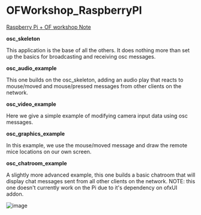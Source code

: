 OFWorkshop_RaspberryPI
======================

[Raspberry Pi + OF workshop Note](https://sfpc.hackpad.com/Raspberry-Pi-OpenFrameworks-HGi1I8lv4s9)


**osc_skeleton**

This application is the base of all the others. It does nothing more than set up the basics for broadcasting and receiving osc messages.

**osc_audio_example**

This one builds on the osc_skeleton, adding an audio play that reacts to mouse/moved and mouse/pressed messages from other clients on the network.

**osc_video_example**

Here we give a simple example of modifying camera input data using osc messages.

**osc_graphics_example**

In this example, we use the mouse/moved message and draw the remote mice locations on our own screen.

**osc_chatroom_example**

A slightly more advanced example, this one builds a basic chatroom that will display chat messages sent from all other clients on the network. NOTE: this one doesn't currently work on the Pi due to it's dependency on ofxUI addon.


![image](https://github.com/openFrameworksWorkshop/OFWorkshop_RaspberryPI/blob/master/600_358380672.jpeg?raw=true)
